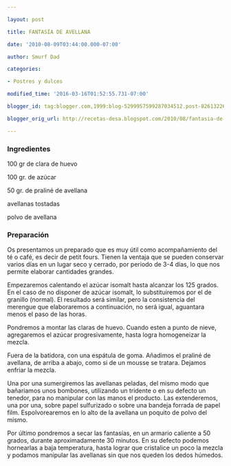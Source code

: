 ```yaml
---

layout: post

title: FANTASÍA DE AVELLANA

date: '2010-08-09T03:44:00.000-07:00'

author: Smurf Dad

categories:

- Postres y dulces

modified_time: '2016-03-16T01:52:55.731-07:00'

blogger_id: tag:blogger.com,1999:blog-5299957599287034512.post-8261322682640581305

blogger_orig_url: http://recetas-desa.blogspot.com/2010/08/fantasia-de-avellana.html

---
```


<h3>Ingredientes</h3>

100 gr de clara de huevo

100 gr. de azúcar

50 gr. de praliné de avellana

avellanas tostadas

polvo de avellana

<h3>Preparación</h3>

Os presentamos un preparado que es muy útil como acompañamiento del té o café, es decir de petit fours. Tienen la ventaja que se pueden conservar varios días en un lugar seco y cerrado, por periodo de 3-4 días, lo que nos permite elaborar cantidades grandes.

Empezaremos calentando el azúcar isomalt hasta alcanzar los 125 grados. En el caso de no disponer de azúcar isomalt, lo substituiremos por el de granillo (normal). El resultado será similar, pero la consistencia del merengue que elaboraremos a continuación, no será igual, aguantara menos el paso de las horas.

Pondremos a montar las claras de huevo. Cuando esten a punto de nieve, agregaremos el azúcar progresivamente, hasta logra homogeneizar la mezcla.

Fuera de la batidora, con una espátula de goma. Añadimos el praliné de avellana, de arriba a abajo, como si de un mousse se tratara. Dejamos enfriar la mezcla.

Una por una sumergiremos las avellanas peladas, del mismo modo que bañariamos unos bombones, utilizando un tridente o en su defecto un tenedor, para no manipular con las manos el producto. Las extenderemos, una por una, sobre papel sulfurizado o sobre una bandeja forrada de papel film. Espolvorearemos en lo alto de la avellana un poquito de polvo del mismo.

Por último pondremos a secar las fantasías, en un armario caliente a 50 grados, durante aproximadamente 30 minutos. En su defecto podemos hornearlas a baja temperatura, hasta lograr que cristalice un poco la mezcla y podamos manipular las avellanas sin que nos queden los dedos húmedos.